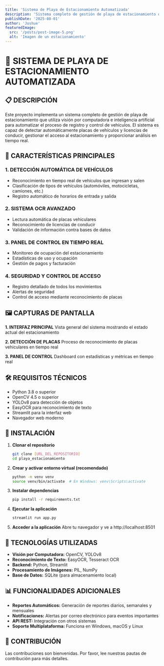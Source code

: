 ```yaml
---
title: 'Sistema de Playa de Estacionamiento Automatizada'
description: 'Sistema completo de gestión de playa de estacionamiento que utiliza visión por computadora e inteligencia artificial.'
publishDate: '2025-08-01'
author: 'Joshue'
featuredImage:
  src: '/posts/post-image-5.png'
  alt: 'Imagen de un estacionamiento'
---
```


# 🚗 SISTEMA DE PLAYA DE ESTACIONAMIENTO AUTOMATIZADA

## 📋 DESCRIPCIÓN

Este proyecto implementa un sistema completo de gestión de playa de estacionamiento que utiliza visión por computadora e inteligencia artificial para automatizar el proceso de registro y control de vehículos. El sistema es capaz de detectar automáticamente placas de vehículos y licencias de conducir, gestionar el acceso al estacionamiento y proporcionar análisis en tiempo real.

## 🎯 CARACTERÍSTICAS PRINCIPALES

### 1. DETECCIÓN AUTOMÁTICA DE VEHÍCULOS
 * Reconocimiento en tiempo real de vehículos que ingresan y salen
 * Clasificación de tipos de vehículos (automóviles, motocicletas, camiones, etc.)
 * Registro automático de horarios de entrada y salida

### 2. SISTEMA OCR AVANZADO
 * Lectura automática de placas vehiculares
 * Reconocimiento de licencias de conducir
 * Validación de información contra bases de datos

### 3. PANEL DE CONTROL EN TIEMPO REAL
 * Monitoreo de ocupación del estacionamiento
 * Estadísticas de uso y ocupación
 * Gestión de pagos y facturación

### 4. SEGURIDAD Y CONTROL DE ACCESO
 * Registro detallado de todos los movimientos
 * Alertas de seguridad
 * Control de acceso mediante reconocimiento de placas

## 🖼️ CAPTURAS DE PANTALLA

**1. INTERFAZ PRINCIPAL**
Vista general del sistema mostrando el estado actual del estacionamiento

**2. DETECCIÓN DE PLACAS**
Proceso de reconocimiento de placas vehiculares en tiempo real

**3. PANEL DE CONTROL**
Dashboard con estadísticas y métricas en tiempo real

## 🛠️ REQUISITOS TÉCNICOS

 * Python 3.8 o superior
 * OpenCV 4.5 o superior
 * YOLOv8 para detección de objetos
 * EasyOCR para reconocimiento de texto
 * Streamlit para la interfaz web
 * Navegador web moderno

## 🚀 INSTALACIÓN

 1. **Clonar el repositorio**
    ```bash
    git clone [URL_DEL_REPOSITORIO]
    cd playa_estacionamiento
    ```

 2. **Crear y activar entorno virtual (recomendado)**
    ```bash
    python -m venv venv
    source venv/bin/activate  # En Windows: venv\Scripts\activate
    ```

 3. **Instalar dependencias**
    ```bash
    pip install -r requirements.txt
    ```

 4. **Ejecutar la aplicación**
    ```bash
    streamlit run app.py
    ```

 5. **Acceder a la aplicación**
    Abre tu navegador y ve a http://localhost:8501

## 🧠 TECNOLOGÍAS UTILIZADAS

 * **Visión por Computadora:** OpenCV, YOLOv8
 * **Reconocimiento de Texto:** EasyOCR, Tesseract OCR
 * **Backend:** Python, Streamlit
 * **Procesamiento de Imágenes:** PIL, NumPy
 * **Base de Datos:** SQLite (para almacenamiento local)

## 📊 FUNCIONALIDADES ADICIONALES

 * **Reportes Automáticos:** Generación de reportes diarios, semanales y mensuales
 * **Notificaciones:** Alertas por correo electrónico para eventos importantes
 * **API REST:** Integración con otros sistemas
 * **Soporte Multiplataforma:** Funciona en Windows, macOS y Linux

## 🤝 CONTRIBUCIÓN

Las contribuciones son bienvenidas. Por favor, lee nuestras pautas de contribución para más detalles.